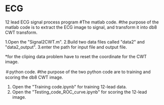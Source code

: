 # ECG
12 lead ECG signal process program 
#The matlab code.
#the purpose of the matlab code is to extract the ECG image to signal, and transform it into db8 CWT transform.

1.Open the "Signal2CWT.m".
2.Build two data files called "data2" and "data2_output".
3.enter the path for input file and output file.

*for the cliping data problem have to reset the coordinate for the CWT image.


＃python code.
#the purpose of the two python code are to training and scoring the db8 CWT image.

1. Open the "Training code.ipynb" for training 12-lead data.
2. Open the "Testing_code_ROC_curve.ipynb" for scoring the 12-lead image.
